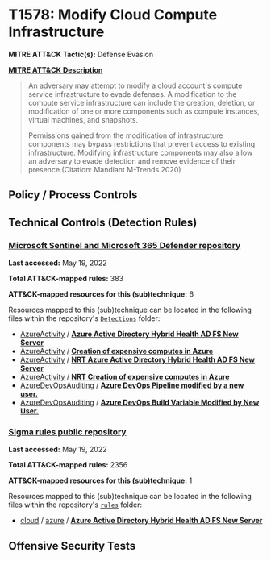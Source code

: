 # T1578: Modify Cloud Compute Infrastructure
**MITRE ATT&CK Tactic(s):** Defense Evasion

**[MITRE ATT&CK Description](https://attack.mitre.org/techniques/T1578)**
<blockquote>An adversary may attempt to modify a cloud account's compute service infrastructure to evade defenses. A modification to the compute service infrastructure can include the creation, deletion, or modification of one or more components such as compute instances, virtual machines, and snapshots.

Permissions gained from the modification of infrastructure components may bypass restrictions that prevent access to existing infrastructure. Modifying infrastructure components may also allow an adversary to evade detection and remove evidence of their presence.(Citation: Mandiant M-Trends 2020)</blockquote>

## Policy / Process Controls
## Technical Controls (Detection Rules)
### [Microsoft Sentinel and Microsoft 365 Defender repository](https://github.com/Azure/Azure-Sentinel)
**Last accessed:** May 19, 2022

**Total ATT&CK-mapped rules:** 383

**ATT&CK-mapped resources for this (sub)technique:** 6

Resources mapped to this (sub)technique can be located in the following files within the repository's <code>[Detections](https://github.com/Azure/Azure-Sentinel/tree/master/Detections)</code> folder:

* [AzureActivity](https://github.com/Azure/Azure-Sentinel/tree/master/Detections/AzureActivity/) / **[Azure Active Directory Hybrid Health AD FS New Server](https://github.com/Azure/Azure-Sentinel/blob/master/Detections/AzureActivity/AADHybridHealthADFSNewServer.yaml)**
* [AzureActivity](https://github.com/Azure/Azure-Sentinel/tree/master/Detections/AzureActivity/) / **[Creation of expensive computes in Azure](https://github.com/Azure/Azure-Sentinel/blob/master/Detections/AzureActivity/Creation_of_Expensive_Computes_in_Azure.yaml)**
* [AzureActivity](https://github.com/Azure/Azure-Sentinel/tree/master/Detections/AzureActivity/) / **[NRT Azure Active Directory Hybrid Health AD FS New Server](https://github.com/Azure/Azure-Sentinel/blob/master/Detections/AzureActivity/NRT-AADHybridHealthADFSNewServer.yaml)**
* [AzureActivity](https://github.com/Azure/Azure-Sentinel/tree/master/Detections/AzureActivity/) / **[NRT Creation of expensive computes in Azure](https://github.com/Azure/Azure-Sentinel/blob/master/Detections/AzureActivity/NRT_Creation_of_Expensive_Computes_in_Azure.yaml)**
* [AzureDevOpsAuditing](https://github.com/Azure/Azure-Sentinel/tree/master/Detections/AzureDevOpsAuditing/) / **[Azure DevOps Pipeline modified by a new user.](https://github.com/Azure/Azure-Sentinel/blob/master/Detections/AzureDevOpsAuditing/ADOPipelineModifiedbyNewUser.yaml)**
* [AzureDevOpsAuditing](https://github.com/Azure/Azure-Sentinel/tree/master/Detections/AzureDevOpsAuditing/) / **[Azure DevOps Build Variable Modified by New User.](https://github.com/Azure/Azure-Sentinel/blob/master/Detections/AzureDevOpsAuditing/ADOVariableModifiedByNewUser.yaml)**

### [Sigma rules public repository](https://github.com/SigmaHQ/sigma)
**Last accessed:** May 19, 2022

**Total ATT&CK-mapped rules:** 2356

**ATT&CK-mapped resources for this (sub)technique:** 1

Resources mapped to this (sub)technique can be located in the following files within the repository's <code>[rules](https://github.com/SigmaHQ/sigma/tree/master/rules)</code> folder:

* [cloud](https://github.com/SigmaHQ/sigma/tree/master/rules/cloud/) / [azure](https://github.com/SigmaHQ/sigma/tree/master/rules/cloud/azure/) / **[Azure Active Directory Hybrid Health AD FS New Server](https://github.com/SigmaHQ/sigma/blob/master/rules/cloud/azure/azure_aadhybridhealth_adfs_new_server.yml)**


## Offensive Security Tests
